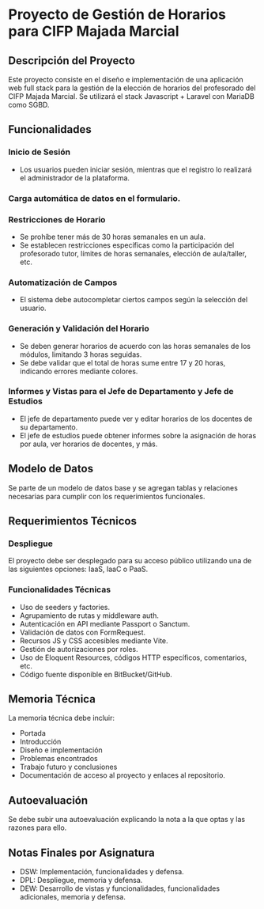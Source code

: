 # Proyecto de Gestión de Horarios para CIFP Majada Marcial

## Descripción del Proyecto
Este proyecto consiste en el diseño e implementación de una aplicación web full stack para la gestión de la elección de horarios del profesorado del CIFP Majada Marcial. Se utilizará el stack Javascript + Laravel con MariaDB como SGBD.

## Funcionalidades
### Inicio de Sesión
- Los usuarios pueden iniciar sesión, mientras que el registro lo realizará el administrador de la plataforma.

### Carga automática de datos en el formulario.

### Restricciones de Horario
- Se prohíbe tener más de 30 horas semanales en un aula.
- Se establecen restricciones específicas como la participación del profesorado tutor, límites de horas semanales, elección de aula/taller, etc.

### Automatización de Campos
- El sistema debe autocompletar ciertos campos según la selección del usuario.

### Generación y Validación del Horario
- Se deben generar horarios de acuerdo con las horas semanales de los módulos, limitando 3 horas seguidas.
- Se debe validar que el total de horas sume entre 17 y 20 horas, indicando errores mediante colores.

### Informes y Vistas para el Jefe de Departamento y Jefe de Estudios
- El jefe de departamento puede ver y editar horarios de los docentes de su departamento.
- El jefe de estudios puede obtener informes sobre la asignación de horas por aula, ver horarios de docentes, y más.

## Modelo de Datos
Se parte de un modelo de datos base y se agregan tablas y relaciones necesarias para cumplir con los requerimientos funcionales.

## Requerimientos Técnicos
### Despliegue
El proyecto debe ser desplegado para su acceso público utilizando una de las siguientes opciones: IaaS, IaaC o PaaS.

### Funcionalidades Técnicas
- Uso de seeders y factories.
- Agrupamiento de rutas y middleware auth.
- Autenticación en API mediante Passport o Sanctum.
- Validación de datos con FormRequest.
- Recursos JS y CSS accesibles mediante Vite.
- Gestión de autorizaciones por roles.
- Uso de Eloquent Resources, códigos HTTP específicos, comentarios, etc.
- Código fuente disponible en BitBucket/GitHub.

## Memoria Técnica
La memoria técnica debe incluir:
- Portada
- Introducción
- Diseño e implementación
- Problemas encontrados
- Trabajo futuro y conclusiones
- Documentación de acceso al proyecto y enlaces al repositorio.

## Autoevaluación
Se debe subir una autoevaluación explicando la nota a la que optas y las razones para ello.

## Notas Finales por Asignatura
- DSW: Implementación, funcionalidades y defensa.
- DPL: Despliegue, memoria y defensa.
- DEW: Desarrollo de vistas y funcionalidades, funcionalidades adicionales, memoria y defensa.

